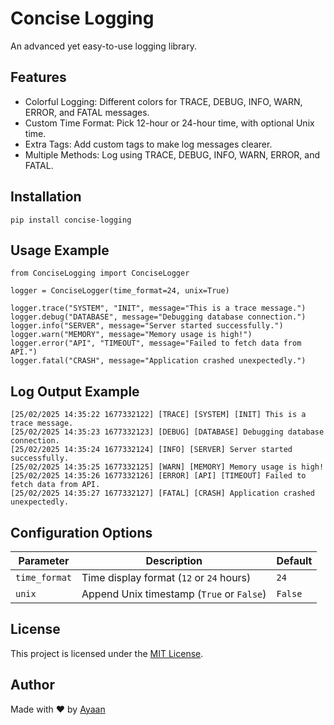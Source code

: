 # Concise Logging
An advanced yet easy-to-use logging library.

## Features
- Colorful Logging: Different colors for TRACE, DEBUG, INFO, WARN, ERROR, and FATAL messages.  
- Custom Time Format: Pick 12-hour or 24-hour time, with optional Unix time.  
- Extra Tags: Add custom tags to make log messages clearer.  
- Multiple Methods: Log using TRACE, DEBUG, INFO, WARN, ERROR, and FATAL.  

## Installation
```
pip install concise-logging
```

## Usage Example
```
from ConciseLogging import ConciseLogger

logger = ConciseLogger(time_format=24, unix=True)

logger.trace("SYSTEM", "INIT", message="This is a trace message.")
logger.debug("DATABASE", message="Debugging database connection.")
logger.info("SERVER", message="Server started successfully.")
logger.warn("MEMORY", message="Memory usage is high!")
logger.error("API", "TIMEOUT", message="Failed to fetch data from API.")
logger.fatal("CRASH", message="Application crashed unexpectedly.")
```

## Log Output Example
```
[25/02/2025 14:35:22 1677332122] [TRACE] [SYSTEM] [INIT] This is a trace message.
[25/02/2025 14:35:23 1677332123] [DEBUG] [DATABASE] Debugging database connection.
[25/02/2025 14:35:24 1677332124] [INFO] [SERVER] Server started successfully.
[25/02/2025 14:35:25 1677332125] [WARN] [MEMORY] Memory usage is high!
[25/02/2025 14:35:26 1677332126] [ERROR] [API] [TIMEOUT] Failed to fetch data from API.
[25/02/2025 14:35:27 1677332127] [FATAL] [CRASH] Application crashed unexpectedly.
```

## Configuration Options
| Parameter      | Description                                  | Default    |
|----------------|----------------------------------------------|------------|
| `time_format` | Time display format (`12` or `24` hours)      | `24`       |
| `unix`        | Append Unix timestamp (`True` or `False`)     | `False`    |

## License
This project is licensed under the [MIT License](https://rusky.is-a.dev/cdn/licenses/MIT.txt).

## Author
Made with ♥ by [Ayaan](https://rusky.is-a.dev?ref=pypi)

